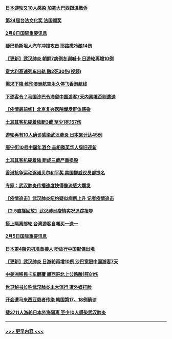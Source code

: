#### [日本游轮又10人感染 加拿大巴西跟进撤侨](../pages/prog202/a102771084.md?t=02070222) 
#### [第24届台法文化奖 法国颁奖](../pages/prog202/a102771032.md?t=02070222) 
#### [2月6日国际重要讯息](../pages/prog202/a102770794.md?t=02070222) 
#### [疑巴勒斯坦人汽车冲撞攻击 耶路撒冷酿14伤](../pages/prog202/a102770586.md?t=02070222) 
#### [【更新】武汉肺炎 朝鲜7病例冬训喊卡 日游轮再增10例](../pages/prog202/a102770740.md?t=02070222) 
#### [意大利高速列车出轨 酿2死30伤(视频)](../pages/prog202/a102770762.md?t=02070222) 
#### [需求下降 维珍澳洲航空永久停飞香港航线](../pages/prog202/a102770751.md?t=02070222) 
#### [下逐客令？马国沙巴令滞留中国游客7天内离境否则遣送](../pages/prog202/a102770640.md?t=02070222) 
#### [【疫情最前线】北京复兴医院爆发群体感染](../pages/prog202/a102770602.md?t=02070222) 
#### [土耳其客机硬着陆断3截 至少1死157伤](../pages/prog202/a102770508.md?t=02070222) 
#### [游轮再有10人确诊感染武汉肺炎 日本累计达45例](../pages/prog202/a102770476.md?t=02070222) 
#### [唐宁街10号中国年酒会 首相邀英华人辞旧迎新](../pages/prog202/a102770458.md?t=02070222) 
#### [土耳其客机硬着陆 断成三截严重损毁](../pages/prog202/a102770239.md?t=02070222) 
#### [香港抗争运动逐诺贝尔和平奖 美国挪威议员都提名](../pages/prog202/a102770390.md?t=02070222) 
#### [专家：武汉肺炎传播速度快得像流感大爆发](../pages/prog202/a102770132.md?t=02070222) 
#### [【疫情追击】武汉肺炎纽约疑似病例上升 记者疫情追击](../pages/prog202/a102770000.md?t=02070222) 
#### [【2.5直播回放】武汉肺炎疫情实况追踪报导](../pages/prog202/a102769913.md?t=02070222) 
#### [搭上隔离邮轮 台湾游客自嘲买一送一](../pages/prog202/a102769845.md?t=02070222) 
#### [2月5日国际重要讯息](../pages/prog202/a102769821.md?t=02070222) 
#### [日本第4架包机准备接人 盼放行中国配偶出境](../pages/prog202/a102769765.md?t=02070222) 
#### [【更新】武汉肺炎 日游轮再增10例 沙巴宽限中国游客7天](../pages/prog202/a102758911.md?t=02070222) 
#### [中美洲移民卡车翻覆 墨西哥北上公路酿1死81伤](../pages/prog202/a102769703.md?t=02070222) 
#### [世卫秘书长称武汉肺炎未大流行 遭外媒打脸](../pages/prog202/a102769679.md?t=02070222) 
#### [开会遭马来西亚患者传染 韩国第17、18例确诊](../pages/prog202/a102769600.md?t=02070222) 
#### [载3711人游轮日本外海隔离 至少10人感染武汉肺炎](../pages/prog202/a102769538.md?t=02070222) 

----
#### [ >>> 更早内容 <<< ](../indexes/prog202-earlier.md)

